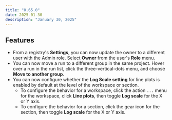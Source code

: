 ```yaml
---
title: "0.65.0"
date: 2025-01-30
description: "January 30, 2025"
---
```


## Features
- From a registry's **Settings**, you can now update the owner to a different user with the Admin role. Select **Owner** from the user's **Role** menu.
- You can now move a run to a different group in the same project. Hover over a run in the run list, click the three-vertical-dots menu, and choose **Move to another group**.
- You can now configure whether the **Log Scale setting** for line plots is enabled by default at the level of the workspace or section. 
  - To configure the behavior for a workspace, click the action `...` menu for the workspace, click **Line plots**, then toggle **Log scale** for the X or Y axis.
  - To configure the behavior for a section, click the gear icon for the section, then toggle **Log scale** for the X or Y axis.


